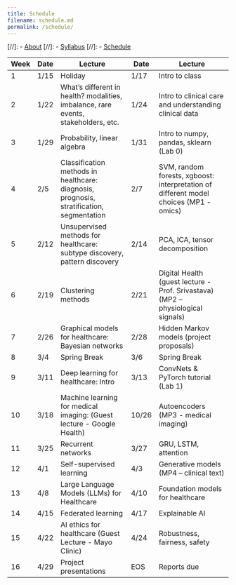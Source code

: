 ```yaml
---
title: Schedule
filename: schedule.md
permalink: /schedule/
--- 
```


[//]: - [About](/ml4health-umn/)
[//]: - [Syllabus](/ml4health-umn/syllabus/)
[//]: - [Schedule](/ml4health-umn/schedule/)


| Week | Date | Lecture | Date | Lecture |  
| -----|------|---------|------|-------- |  
| 1 | 1/15 | Holiday | 1/17 | Intro to class |  
| 2 | 1/22 | What’s different in health? modalities, imbalance, rare events, stakeholders, etc. | 1/24 | Intro to clinical care and understanding clinical data|  
| 3 | 1/29 | Probability, linear algebra | 1/31 | Intro to numpy, pandas, sklearn (Lab 0) |  
| 4 | 2/5 | Classification methods in healthcare: diagnosis, prognosis, stratification, segmentation | 2/7 | SVM, random forests, xgboost: interpretation of different model choices (MP1 - omics) |  
| 5 | 2/12 | Unsupervised methods for healthcare: subtype discovery, pattern discovery | 2/14 | PCA, ICA, tensor decomposition |  
| 6 | 2/19 | Clustering methods | 2/21 | Digital Health (guest lecture - Prof. Srivastava) (MP2 – physiological signals) |  
| 7 | 2/26 | Graphical models for healthcare: Bayesian networks | 2/28 | Hidden Markov models (project proposals)|  
| 8 | 3/4 | Spring Break | 3/6 | Spring Break |  
| 9 | 3/11 | Deep learning for healthcare: Intro | 3/13 | ConvNets & PyTorch tutorial (Lab 1)|  
| 10 | 3/18 | Machine learning for medical imaging: (Guest lecture - Google Health) | 10/26 | Autoencoders (MP3 - medical imaging) |  
| 11 | 3/25 | Recurrent networks | 3/27 | GRU, LSTM, attention |  
| 12 | 4/1 | Self-supervised learning | 4/3 | Generative models (MP4 – clinical text) |  
| 13 | 4/8 | Large Language Models (LLMs) for Healthcare | 4/10 | Foundation models for healthcare |  
| 14 | 4/15 | Federated learning | 4/17 | Explainable AI |  
| 15 | 4/22 | AI ethics for healthcare (Guest Lecture - Mayo Clinic) | 4/24 | Robustness, fairness, safety |  
| 16 | 4/29 | Project presentations |  EOS | Reports due |  
